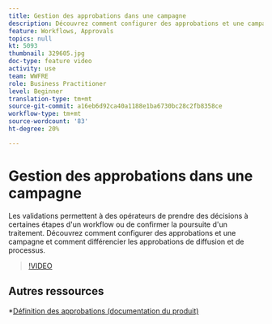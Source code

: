 ```yaml
---
title: Gestion des approbations dans une campagne
description: Découvrez comment configurer des approbations et une campagne et comment différencier les approbations de diffusion et de processus.
feature: Workflows, Approvals
topics: null
kt: 5093
thumbnail: 329605.jpg
doc-type: feature video
activity: use
team: WWFRE
role: Business Practitioner
level: Beginner
translation-type: tm+mt
source-git-commit: a16eb6d92ca40a1188e1ba6730bc28c2fb8358ce
workflow-type: tm+mt
source-wordcount: '83'
ht-degree: 20%

---
```



# Gestion des approbations dans une campagne

Les validations permettent à des opérateurs de prendre des décisions à certaines étapes d&#39;un workflow ou de confirmer la poursuite d&#39;un traitement.
Découvrez comment configurer des approbations et une campagne et comment différencier les approbations de diffusion et de processus.

>[!VIDEO](https://video.tv.adobe.com/v/329605?quality=12)

## Autres ressources

*[Définition des approbations (documentation du produit)](https://experienceleague.adobe.com/docs/campaign-classic/using/automating-with-workflows/executing-a-workflow/defining-approvals.html?lang=en#sending-emails)
